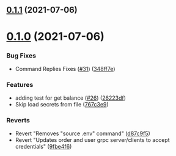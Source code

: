 ## [0.1.1](https://github.com/aufacicenta/rapydbot/compare/wallet-0.1.0...wallet-0.1.1) (2021-07-06)



# [0.1.0](https://github.com/aufacicenta/rapydbot/compare/9fbe4f60a3bc5446fc81af2fb3837893f0bb1262...wallet-0.1.0) (2021-07-06)


### Bug Fixes

* Command Replies Fixes ([#31](https://github.com/aufacicenta/rapydbot/issues/31)) ([348ff7e](https://github.com/aufacicenta/rapydbot/commit/348ff7e712f2a245ad45d88307d8f57c3e4b5eb1))


### Features

* adding test for get balance ([#26](https://github.com/aufacicenta/rapydbot/issues/26)) ([26223df](https://github.com/aufacicenta/rapydbot/commit/26223df2c02c69ac74e516e6ecf4257337a71dd7))
* Skip load secrets from file ([767c3e9](https://github.com/aufacicenta/rapydbot/commit/767c3e9d0f9bbe4b8474d40a6ac1df6a30ca56bd))


### Reverts

* Revert "Removes "source .env" command" ([d87c9f5](https://github.com/aufacicenta/rapydbot/commit/d87c9f59b84d14b49e7ad881b4a1110a6a91beaa))
* Revert "Updates order and user grpc server/clients to accept credentials" ([9fbe4f6](https://github.com/aufacicenta/rapydbot/commit/9fbe4f60a3bc5446fc81af2fb3837893f0bb1262))



